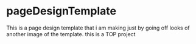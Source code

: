 # pageDesignTemplate
This is a page design template that i am making just by going off looks of another image of the template. this is a TOP project

